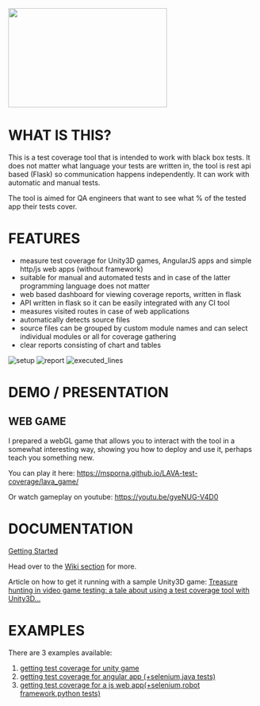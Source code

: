 <img src="https://github.com/msporna/LAVA-test-coverage/blob/master/docs/screenshots/readme/lava_logo2.-01.jpeg" data-canonical-src="https://github.com/msporna/LAVA-test-coverage/blob/master/docs/screenshots/readme/lava_logo2.-01.jpeg" width="320" height="200" />

# WHAT IS THIS?

This is a test coverage tool that is intended to work with black box tests. It does not matter what language your tests are written in, the tool is rest api based (Flask) so communication happens independently. It can work with automatic and manual tests.

The tool is aimed for QA engineers that want to see what % of the tested app their tests cover.

# FEATURES

- measure test coverage for Unity3D games, AngularJS apps and simple http/js web apps (without framework)
- suitable for manual and automated tests and in case of the latter programming language does not matter
- web based dashboard for viewing coverage reports, written in flask
- API written in flask so it can be easily integrated with any CI tool
- measures visited routes in case of web applications
- automatically detects source files
- source files can be grouped by custom module names and can select individual modules or all for coverage gathering
- clear reports consisting of chart and tables

![setup](https://github.com/msporna/LAVA-test-coverage/blob/master/docs/screenshots/readme/client1.PNG)
![report](https://github.com/msporna/LAVA-test-coverage/blob/master/docs/screenshots/readme/report1.PNG)
![executed_lines](https://github.com/msporna/LAVA-test-coverage/blob/master/docs/screenshots/readme/preimprovement.gif)

# DEMO / PRESENTATION

## WEB GAME

I prepared a webGL game that allows you to interact with the tool in a somewhat interesting way, showing you how to deploy and use it, perhaps teach you something new.

You can play it here:
https://msporna.github.io/LAVA-test-coverage/lava_game/

Or watch gameplay on youtube:
https://youtu.be/gyeNUG-V4D0

# DOCUMENTATION

[Getting Started](https://github.com/msporna/LAVA-test-coverage/wiki/Initial-setup)

Head over to the [Wiki section](https://github.com/msporna/LAVA-test-coverage/wiki) for more.

Article on how to get it running with a sample Unity3D game:
[Treasure hunting in video game testing: a tale about using a test coverage tool with Unity3D…](https://medium.com/@michalsporna/treasure-hunting-in-video-game-testing-a-tale-about-using-a-test-coverage-tool-with-unity3d-80ca2e434b9a
)

# EXAMPLES

There are 3 examples available:

1.  [getting test coverage for unity game](https://github.com/msporna/LAVA-test-coverage/wiki/Setup-for-Unity-game)
2.  [getting test coverage for angular app (+selenium,java tests)](https://github.com/msporna/LAVA-test-coverage/wiki/Setup-for-Angular-app)
3.  [getting test coverage for a js web app(+selenium,robot framework,python tests)](https://github.com/msporna/LAVA-test-coverage/wiki/Setup-for-web-app)

